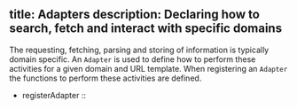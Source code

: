 title: Adapters
description: Declaring how to search, fetch and interact with specific domains
---

The requesting, fetching, parsing and storing of information is typically domain specific. An `Adapter` is used to define how to perform these activities for a given domain and URL template. When registering an `Adapter` the functions to perform these activities are defined.
- registerAdapter ::
